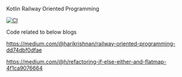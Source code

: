 Kotlin Railway Oriented Programming

[![CI](https://github.com/harikrishnan83/RailwayOrientedProgramming/actions/workflows/ci.yml/badge.svg)](https://github.com/harikrishnan83/RailwayOrientedProgramming/actions/workflows/ci.yml)

Code related to below blogs

https://medium.com/@harikrishnan/railway-oriented-programming-dd74dbf0dfae

https://medium.com/@h/refactoring-if-else-either-and-flatmap-4f1ca9076664
